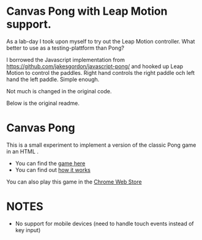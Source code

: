 Canvas Pong with Leap Motion support.
=====================================
As a lab-day I took upon myself to try out the Leap Motion controller.
What better to use as a testing-plattform than Pong?

I borrowed the Javascript implementation from https://github.com/jakesgordon/javascript-pong/ and hooked up Leap Motion to control the paddles.
Right hand controls the right paddle och left hand the left paddle. Simple enough.

Not much is changed in the original code.


Below is the original readme.

Canvas Pong
===========

This is a small experiment to implement a version of the classic Pong game in an HTML <canvas>.

 * You can find the [game here](http://codeincomplete.com/posts/2011/5/14/javascript_pong/demo.html)
 * You can find out [how it works](http://codeincomplete.com/posts/2011/5/14/javascript_pong/index.html)

You can also play this game in the [Chrome Web Store](https://chrome.google.com/webstore/detail/omimkinlomnncbmnceacpkmlbfaapojj?hl=en-US)


NOTES
=====

 * No support for mobile devices (need to handle touch events instead of key input)
